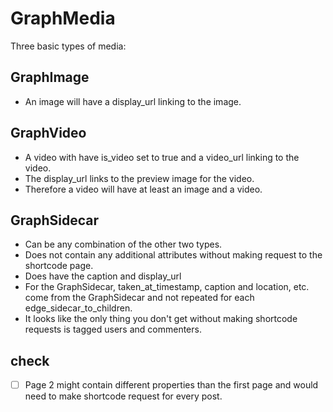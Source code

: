 # GraphMedia
Three basic types of media:

## GraphImage
- An image will have a display_url linking to the image.

## GraphVideo
- A video with have is_video set to true and a video_url linking to the video.
- The display_url links to the preview image for the video.
- Therefore a video will have at least an image and a video.

## GraphSidecar
- Can be any combination of the other two types.
- Does not contain any additional attributes without making request to the shortcode page.
- Does have the caption and display_url
- For the GraphSidecar, taken_at_timestamp, caption and location, etc. come from the GraphSidecar and not repeated for each edge_sidecar_to_children.
- It looks like the only thing you don't get without making shortcode requests is tagged users and commenters.



## check

- [ ] Page 2 might contain different properties than the first page and would need to make shortcode request for every post.
